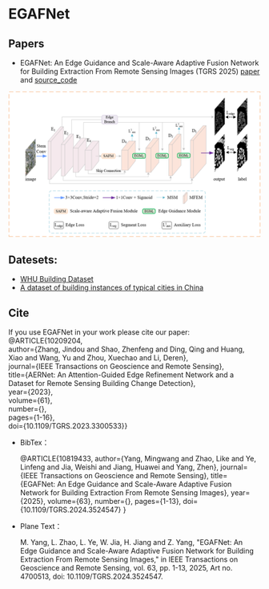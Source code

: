 # EGAFNet
## Papers
* EGAFNet: An Edge Guidance and Scale-Aware Adaptive Fusion Network for Building Extraction From Remote Sensing Images (TGRS 2025) [paper](https://ieeexplore.ieee.org/document/10819433) and [source_code](https://github.com/Mw-yang/EGAFNet/)


![image-model](./image/model.png)


## Datesets:
* [WHU Building Dataset](http://gpcv.whu.edu.cn/data/building_dataset.html)
* [A dataset of building instances of typical cities in China](https://doi.org/10.11922/sciencedb.00620)


## Cite
If you use EGAFNet in your work please cite our paper:
@ARTICLE{10209204,  
  author={Zhang, Jindou and Shao, Zhenfeng and Ding, Qing and Huang, Xiao and Wang, Yu and Zhou, Xuechao and Li, Deren},  
  journal={IEEE Transactions on Geoscience and Remote Sensing},   
  title={AERNet: An Attention-Guided Edge Refinement Network and a Dataset for Remote Sensing Building Change Detection},   
  year={2023},  
  volume={61},  
  number={},  
  pages={1-16},  
  doi={10.1109/TGRS.2023.3300533}}
* BibTex：


    @ARTICLE{10819433,
      author={Yang, Mingwang and Zhao, Like and Ye, Linfeng and Jia, Weishi and Jiang, Huawei and Yang, Zhen},
      journal={IEEE Transactions on Geoscience and Remote Sensing}, 
      title={EGAFNet: An Edge Guidance and Scale-Aware Adaptive Fusion Network for Building Extraction From Remote Sensing Images}, 
      year={2025},
      volume={63},
      number={},
      pages={1-13},
      doi={10.1109/TGRS.2024.3524547}
    }

    

* Plane Text：

    M. Yang, L. Zhao, L. Ye, W. Jia, H. Jiang and Z. Yang, "EGAFNet: An Edge Guidance and Scale-Aware Adaptive Fusion Network for Building Extraction From Remote Sensing Images," in IEEE Transactions on Geoscience and Remote Sensing, vol. 63, pp. 1-13, 2025, Art no. 4700513, doi: 10.1109/TGRS.2024.3524547.
